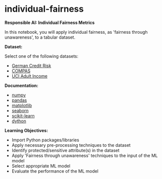 # individual-fairness

 __Responsible AI: Individual Fairness Metrics__

In this notebook, you will apply individual fairness, as 'fairness through unawareness', to a tabular dataset.

__Dataset:__ 

Select one of the following datasets:

- [German Credit Risk](https://www.kaggle.com/uciml/german-credit)
- [COMPAS](https://www.kaggle.com/danofer/compass)
- [UCI Adult Income](https://www.kaggle.com/wenruliu/adult-income-dataset)

__Documentation:__
- [numpy](https://numpy.org/)
- [pandas](https://pandas.pydata.org/)
- [matplotlib](https://matplotlib.org/)
- [seaborn](https://seaborn.pydata.org/)
- [scikit-learn](https://scikit-learn.org/stable/index.html)
- [dython](http://shakedzy.xyz/dython/)

__Learning Objectives:__
- Import Python packages/libraries
- Apply necessary pre-processing techniques to the dataset
- Identify protected/sensitive attribute(s) in the dataset
- Apply 'Fairness through unawareness' techniques to the input of the ML model
- Select appropriate ML model
- Evaluate the performance of the ML model